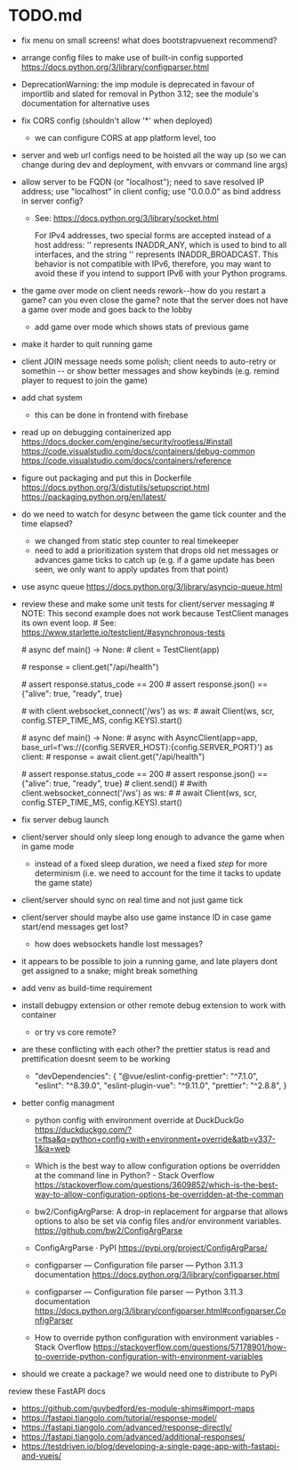 # TODO.md

- fix menu on small screens!
  what does bootstrapvuenext recommend?
  
- arrange config files to make use of built-in config supported
  https://docs.python.org/3/library/configparser.html

- DeprecationWarning: the imp module is deprecated in favour of importlib and slated for removal in Python 3.12; see the module's documentation for alternative uses

- fix CORS config (shouldn't allow '*' when deployed)
  - we can configure CORS at app platform level, too

- server and web url configs need to be hoisted all the way up
  (so we can change during dev and deployment, with envvars or command line args)

- allow server to be FQDN (or "localhost"); need to save resolved IP address; use "localhost" in client config; use "0.0.0.0" as bind address in server config?

  - See: https://docs.python.org/3/library/socket.html

    For IPv4 addresses, two special forms are accepted instead of a host address: '' represents INADDR_ANY, which is used to bind to all interfaces, and the string '<broadcast>' represents INADDR_BROADCAST. This behavior is not compatible with IPv6, therefore, you may want to avoid these if you intend to support IPv6 with your Python programs.

- the game over mode on client needs rework--how do you restart a game? can you even close the game?
  note that the server does not have a game over mode and goes back to the lobby

  - add game over mode which shows stats of previous game

- make it harder to quit running game

- client JOIN message needs some polish; client needs to auto-retry or somethin
  -- or show better messages and show keybinds (e.g. remind player to request to join the game)

- add chat system
  - this can be done in frontend with firebase

- read up on debugging containerized app
  https://docs.docker.com/engine/security/rootless/#install
  https://code.visualstudio.com/docs/containers/debug-common
  https://code.visualstudio.com/docs/containers/reference

- figure out packaging and put this in Dockerfile
  https://docs.python.org/3/distutils/setupscript.html
  https://packaging.python.org/en/latest/

- do we need to watch for desync between the game tick counter and the time elapsed?

  - we changed from static step counter to real timekeeper
  - need to add a prioritization system that drops old net messages or advances game ticks to catch up (e.g. if a game update has been seen, we only want to apply updates from that point)

- use async queue
  https://docs.python.org/3/library/asyncio-queue.html

- review these and make some unit tests for client/server messaging
  \# NOTE: This second example does not work because TestClient manages its own event loop.
  \# See: https://www.starlette.io/testclient/#asynchronous-tests

  \# async def main() -> None:
  \# client = TestClient(app)

  \# response = client.get("/api/health")

  \# assert response.status_code == 200
  \# assert response.json() == {"alive": true, "ready", true}

  \# with client.websocket_connect('/ws') as ws:
  \# await Client(ws, scr, config.STEP_TIME_MS, config.KEYS).start()

  \# async def main() -> None:
  \# async with AsyncClient(app=app, base_url=f'ws://{config.SERVER_HOST}:{config.SERVER_PORT}') as client:
  \# response = await client.get("/api/health")

  \# assert response.status_code == 200
  \# assert response.json() == {"alive": true, "ready", true}
  \# client.send()
  \# #with client.websocket_connect('/ws') as ws:
  \# # await Client(ws, scr, config.STEP_TIME_MS, config.KEYS).start()

- fix server debug launch

- client/server should only sleep long enough to advance the game when in game mode
  - instead of a fixed sleep duration, we need a fixed *step* for more determinism (i.e. we need to account for the time it tacks to update the game state)

- client/server should sync on real time and not just game tick

- client/server should maybe also use game instance ID in case game start/end messages get lost?

  - how does websockets handle lost messages?

- it appears to be possible to join a running game, and late players dont get assigned to a snake; might break something

- add venv as build-time requirement

- install debugpy extension or other remote debug extension to work with container

  - or try vs core remote?

- are these conflicting with each other? the prettier status is read and prettification doesnt seem to be working

  - "devDependencies": {
    "@vue/eslint-config-prettier": "^7.1.0",
    "eslint": "^8.39.0",
    "eslint-plugin-vue": "^9.11.0",
    "prettier": "^2.8.8",
    }

- better config managment

  - python config with environment override at DuckDuckGo
    https://duckduckgo.com/?t=ftsa&q=python+config+with+environment+override&atb=v337-1&ia=web

  - Which is the best way to allow configuration options be overridden at the command line in Python? - Stack Overflow
    https://stackoverflow.com/questions/3609852/which-is-the-best-way-to-allow-configuration-options-be-overridden-at-the-comman

  - bw2/ConfigArgParse: A drop-in replacement for argparse that allows options to also be set via config files and/or environment variables.
    https://github.com/bw2/ConfigArgParse

  - ConfigArgParse · PyPI
    https://pypi.org/project/ConfigArgParse/

  - configparser — Configuration file parser — Python 3.11.3 documentation
    https://docs.python.org/3/library/configparser.html

  - configparser — Configuration file parser — Python 3.11.3 documentation
    https://docs.python.org/3/library/configparser.html#configparser.ConfigParser

  - How to override python configuration with environment variables - Stack Overflow
    https://stackoverflow.com/questions/57178901/how-to-override-python-configuration-with-environment-variables

- should we create a package? we would need one to distribute to PyPi

review these FastAPI docs
- https://github.com/guybedford/es-module-shims#import-maps
- https://fastapi.tiangolo.com/tutorial/response-model/
- https://fastapi.tiangolo.com/advanced/response-directly/
- https://fastapi.tiangolo.com/advanced/additional-responses/
- https://testdriven.io/blog/developing-a-single-page-app-with-fastapi-and-vuejs/
